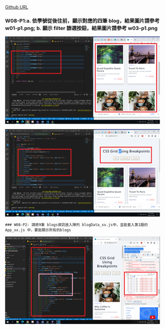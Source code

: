 [Github URL](https://github.com/a88019401/1111-wp1-DEMO-909410028.git)

### W08-P1:a. 依學號從後往前，顯示對應的四筆 blog，結果圖片請參考 w01-p1.png; b. 顯示 filter 篩選按鈕，結果圖片請參考 w03-p1.png

![](w08-p1a.png)

![](w08-p11.png)

    ### W08-P2: 請將9筆 blogs資訊放入陣列 blogData_xx.js中，並能套入第1題的 App_xx.js 中，要能顯示所有的blogs

![](w08-p2.png)
